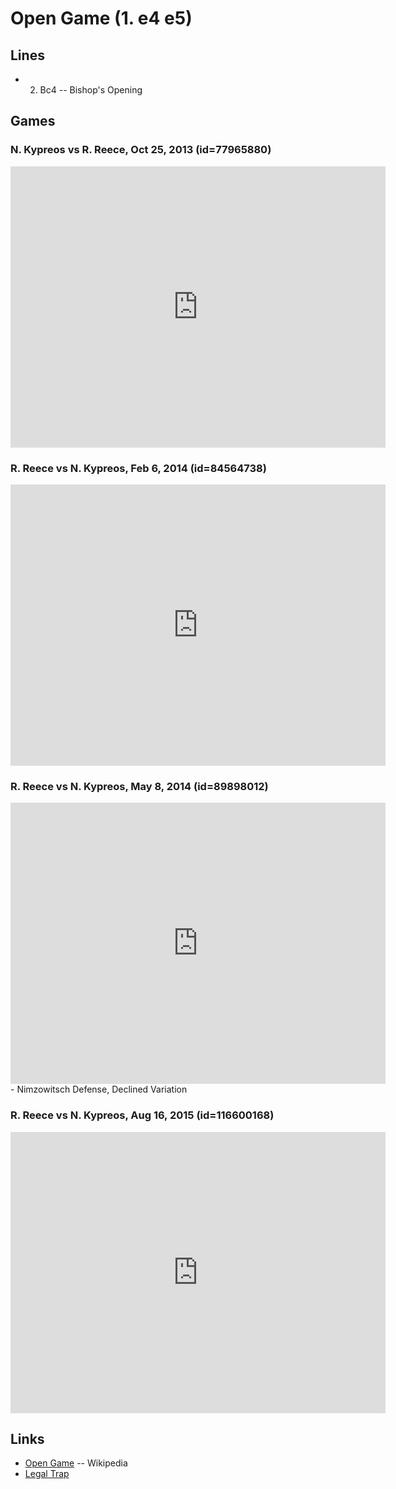 Open Game (1. e4 e5)
================================================================================

Lines
--------------------------------------------------------------------------------

-   2. Bc4  -- Bishop's Opening


Games
--------------------------------------------------------------------------------

### N. Kypreos vs R. Reece, Oct 25, 2013 (id=77965880)

<iframe border="0" frameborder="0" allowtransparency="true" width="600" height="450" src="http://www.chess.com/emboard?id=2749414"></iframe>

### R. Reece vs N. Kypreos, Feb 6, 2014 (id=84564738)

<iframe border="0" frameborder="0" allowtransparency="true" width="600" height="450" src="http://www.chess.com/emboard?id=84564738"></iframe>

### R. Reece vs N. Kypreos, May 8, 2014 (id=89898012)

<iframe border="0" frameborder="0" allowtransparency="true" width="600" height="450" src="http://www.chess.com/emboard?id=89898012"></iframe> - Nimzowitsch Defense, Declined Variation

### R. Reece vs N. Kypreos, Aug 16, 2015 (id=116600168)

<iframe border="0" frameborder="0" allowtransparency="true" width="600" height="450" src="http://www.chess.com/emboard?id=2657974"></iframe>


Links
--------------------------------------------------------------------------------

-   [Open Game](https://en.wikipedia.org/wiki/Open_Game) -- Wikipedia
-   [Legal Trap](https://en.wikipedia.org/wiki/L%C3%A9gal_Trap)


